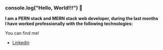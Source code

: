 ### console.log("Hello, World!!!") 👋
**I am a PERN stack and MERN stack web developer, during the last months I have worked professionally with the following technologies:**


You can find me!
- [Linkedin](https://www.linkedin.com/in/franciscotov/)
<!--
**franciscotov/franciscotov** is a ✨ _special_ ✨ repository because its `README.md` (this file) appears on your GitHub profile.

Here are some ideas to get you started:

- 🔭 I’m currently working on ...
- 🌱 I’m currently learning ...
- 👯 I’m looking to collaborate on ...
- 🤔 I’m looking for help with ...
- 💬 Ask me about ...
- 📫 How to reach me: ...
- 😄 Pronouns: ...
- ⚡ Fun fact: ...
-->
